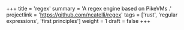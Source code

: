 +++
title = 'regex'
summary = 'A regex engine based on PikeVMs .'
projectlink = 'https://github.com/ncatelli/regex'
tags = ['rust', 'regular expressions', 'first principles']
weight = 1
draft = false
+++

